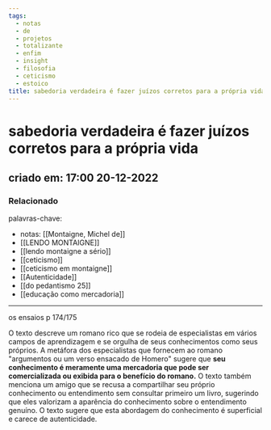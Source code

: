 ```yaml
---
tags:
  - notas
  - de
  - projetos
  - totalizante
  - enfim
  - insight
  - filosofia
  - ceticismo
  - estoico
title: sabedoria verdadeira é fazer juízos corretos para a própria vida
---
```

# sabedoria verdadeira é fazer juízos corretos para a própria vida
## criado em: 17:00 20-12-2022

### Relacionado
palavras-chave:
- notas: [[Montaigne, Michel de]]
- [[LENDO MONTAIGNE]]
- [[lendo montaigne a sério]]
- [[ceticismo]]
- [[ceticismo em montaigne]]
- [[Autenticidade]]
- [[do pedantismo 25]]
- [[educação como mercadoria]]
---
os ensaios
p 174/175

O texto descreve um romano rico que se rodeia de especialistas em vários campos de aprendizagem e se orgulha de seus conhecimentos como seus próprios. A metáfora dos especialistas que fornecem ao romano "argumentos ou um verso ensacado de Homero" sugere que **seu conhecimento é meramente uma mercadoria que pode ser comercializada ou exibida para o benefício do romano.** O texto também menciona um amigo que se recusa a compartilhar seu próprio conhecimento ou entendimento sem consultar primeiro um livro, sugerindo que eles valorizam a aparência do conhecimento sobre o entendimento genuíno. O texto sugere que esta abordagem do conhecimento é superficial e carece de autenticidade.